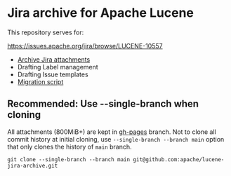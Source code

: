 # Jira archive for Apache Lucene

This repository serves for:

https://issues.apache.org/jira/browse/LUCENE-10557

- [Archive Jira attachments](https://github.com/apache/lucene-jira-archive/tree/gh-pages)
- Drafting Label management
- Drafting Issue templates
- [Migration script](./migration/)

## Recommended: Use --single-branch when cloning

All attachments (800MiB+) are kept in [gh-pages](https://github.com/apache/lucene-jira-archive/tree/gh-pages) branch. Not to clone all commit history at initial cloning, use `--single-branch --branch main` option that only clones the history of `main` branch.

```
git clone --single-branch --branch main git@github.com:apache/lucene-jira-archive.git
```
